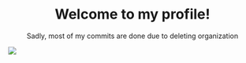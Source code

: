 <h1 align="center">Welcome to my profile!</h1>
<p align="center">Sadly, most of my commits are done due to deleting organization</p>

<a href="https://github.com/anuraghazra/github-readme-stats">
  <img align="center" src="https://github-readme-stats.vercel.app/api?username=BombayV&count_private=true&show_icons=true&theme=omni"/>
</a>
